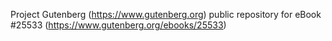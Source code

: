 Project Gutenberg (https://www.gutenberg.org) public repository for eBook #25533 (https://www.gutenberg.org/ebooks/25533)

